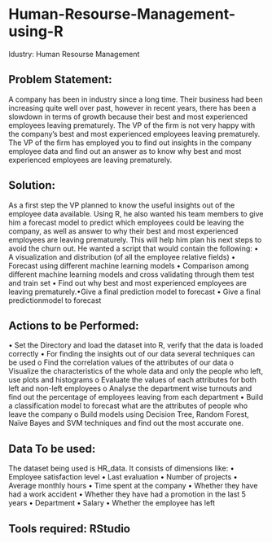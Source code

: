 # Human-Resourse-Management-using-R
Idustry: Human Resourse Management
## Problem Statement: 
A company has been in industry since a long time. Their business had been increasing quite well over past, however in recent years, there has been a slowdown in terms of growth because their best and most experienced employees leaving prematurely. The VP of the firm is not very happy with the company’s best and most experienced employees leaving prematurely. The VP of the firm has employed you to find out insights in the company employee data and find out an answer as to know why best and most experienced employees are leaving prematurely.
## Solution: 
As a first step the VP planned to know the useful insights out of the employee data available. Using R, he also wanted his team members to give him a forecast model to predict which employees could be leaving the company, as well as answer to why their best and most experienced employees are leaving  prematurely.  This  will  help  him  plan  his  next  steps  to  avoid  the  churn  out.  He  wanted  a script that would contain the following:
           • A visualization and distribution (of all the employee relative fields)
           • Forecast using different machine learning models
           • Comparison among different machine learning models and cross validating through them test and train set
           • Find out why best and most experienced employees are leaving prematurely.•Give a final prediction model to forecast
           • Give a final predictionmodel to forecast
## Actions to be Performed:
• Set the Directory and load the dataset into R, verify that the data is loaded correctly
• For finding the insights out of our data several techniques can be used
     o Find the correlation values of the attributes of our data
     o Visualize the characteristics of the whole data and only the people who left, use plots
       and histograms
     o Evaluate the values of each attributes for both left and non-left employees
     o Analyse the department wise turnouts and find out the percentage of employees
       leaving from each department
• Build a classification model to forecast what are the attributes of people who leave the
company
     o Build models using Decision Tree, Random Forest, Naïve Bayes and SVM
       techniques and find out the most accurate one.
## Data To be used:
The dataset being used is HR_data. It consists of dimensions like:
• Employee satisfaction level
• Last evaluation
• Number of projects
• Average monthly hours
• Time spent at the company
• Whether they have had a work accident
• Whether they have had a promotion in the last 5 years
• Department
• Salary
• Whether the employee has left

## Tools required: RStudio
